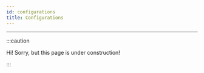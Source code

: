 ```yaml
---
id: configurations
title: Configurations
---
```


---------------

:::caution

Hi! Sorry, but this page is under construction!

:::